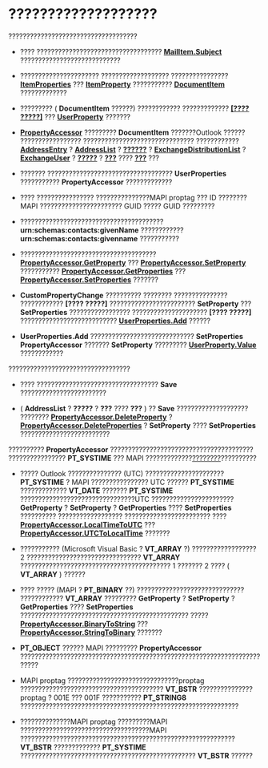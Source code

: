 
# ???????????????????

????????????????????????????????????


- ???? ??????????????????????????????????? **[MailItem.Subject](5f3e465d-ac2b-a573-0e85-1134e65df017.md)** ????????????????????????????
    
- ?????????????????????? ??????????????????? ???????????????? **[ItemProperties](34a110ed-6617-72da-1e98-a9773c705b40.md)** ??? **[ItemProperty](3570d1f9-40ed-0a99-f63c-141134418c3b.md)** ??????????? **[DocumentItem](7b0a6af0-6632-3ff6-841f-5b081d0d68d8.md)** ?????????????
    
- ????????? (  **DocumentItem** ??????) ???????????? ????????????? **[[???? ?????]](20b49c86-d74f-9bda-382c-559af278c148.md)** ??? **[UserProperty](c94f642f-4368-d775-a79f-ce6c39bfe1fd.md)** ???????
    
-  **[PropertyAccessor](2fc91e13-703c-3ec9-9066-ffee7144306c.md)** ????????? **DocumentItem** ???????Outlook ?????? ????????????????? ??????????????????????????????? ???????????? **[AddressEntry](d4a0a85e-8bab-bc56-57bc-d70c3c570c8e.md)** ? **[AddressList](84611afe-48b1-185b-df4b-0f004e7436ff.md)** ? **[??????](3e11582b-ac90-0948-bc37-506570bb287b.md)** ? **[ExchangeDistributionList](2830dfba-6c0a-a81f-6b98-92ac2aafb59d.md)** ? **[ExchangeUser](6ec117d1-7fdb-aa36-b567-1242f8238df0.md)** ? **[?????](3cf6cda8-6d70-666e-2643-9d9c5b9cacfc.md)** ? **[???](8cee4d79-ec55-52a4-710b-6456944ca86d.md)** ???? **[???](1eb22fe9-8849-7476-5388-2515b48591b9.md)** ???
    
- ??????? ???????????????????????????????????  **UserProperties** ??????????? **PropertyAccessor** ?????????????
    
- ???? ???????????????? ???????????????MAPI proptag ??? ID ???????? MAPI ??????????????????????? GUID ????? GUID ?????????
    
- ???????????????????????????????????????? **urn:schemas:contacts:givenName** ???????????? **urn:schemas:contacts:givenname** ???????????
    
- ?????????????????????????????????????? **[PropertyAccessor.GetProperty](a5f3493b-f302-c7b6-f442-23a7605be1c1.md)** ??? **[PropertyAccessor.SetProperty](2a97c11d-3f5f-65fe-23d6-8efa40dca303.md)** ??????????? **[PropertyAccessor.GetProperties](f1ba3c52-428a-9e9f-5b81-b68c5f27aa0f.md)** ??? **[PropertyAccessor.SetProperties](bf7c86da-5146-9567-5b7e-3e5e63ee5587.md)** ???????
    
-  **CustomPropertyChange** ?????????? ???????? ??????????????? ???????????? **[???? ?????]** ???????????????????????? **SetProperty** ??? **SetProperties** ????????????????? ????????????????????? **[???? ?????]** ??????????????????????????? **[UserProperties.Add](88b86622-2234-77be-41e7-b76b0b3a75ad.md)** ??????
    
-  **UserProperties.Add** ????????????????????????????? **SetProperties** **PropertyAccessor** ??????? **SetProperty** ????????? **[UserProperty.Value](9f313262-ffd4-3245-f516-bc2d62d6f33a.md)** ????????????
    

??????????????????????????????????


- ???? ?????????????????????????????????? **Save** ????????????????????????
    
- ( **AddressList** ? **?????** ? **???** ???? **???** ) ?? **Save** ???????????????????? ???????? **[PropertyAccessor.DeleteProperty](9acb52b5-13a7-7363-7e17-83804037f33b.md)** ? **[PropertyAccessor.DeleteProperties](e9c11799-cb75-fd8c-0c98-aca46796bb46.md)** ? **SetProperty** ???? **SetProperties** ?????????????????????????
    
??????????  **PropertyAccessor** ???????????????????????????????????????? ???????????????? **PT_SYSTIME** ??? MAPI ?????????????[????????](http://msdn.microsoft.com/library/71967150-1005-4c85-90f1-76fc7876c0d0%28Office.15%29.aspx)??????????

- ????? Outlook ??????????????? (UTC) ??????????????????????  **PT_SYSTIME** ? MAPI ???????????????? UTC ?????? **PT_SYSTIME** ????????????? **VT_DATE** ??????? **PT_SYSTIME** ????????????????????????????????UTC ??????????????????????? **GetProperty** ? **SetProperty** ? **GetProperties** ???? **SetProperties** ?????????? ?????????????????? ???????????????????????? ???? **[PropertyAccessor.LocalTimeToUTC](c19f60b2-441f-77b3-eb83-9cfd899e3a52.md)** ??? **[PropertyAccessor.UTCToLocalTime](a56311ac-60ac-4f51-5255-d6840bf6004d.md)** ???????
    
- ??????????? (Microsoft Visual Basic ?  **VT_ARRAY** ?) ?????????????????? 2 ???????????????????????????????? **VT_ARRAY** ?????????????????????????????????????????? 1 ??????? 2 ???? ( **VT_ARRAY** ) ??????
    
- ???? ????? (MAPI ? **PT_BINARY** ??) ?????????????????????????????? ???????????? **VT_ARRAY** ????????? **GetProperty** ? **SetProperty** ? **GetProperties** ???? **SetProperties** ??????????????????????????????????????????????? ????? **[PropertyAccessor.BinaryToString](4a3801af-0a7c-4b8a-7367-600c09047b28.md)** ??? **[PropertyAccessor.StringToBinary](1ea95601-a21f-47d2-7a3c-166c4984fc25.md)** ???????
    
-  **PT_OBJECT** ?????? MAPI ????????? **PropertyAccessor** ????????????????????????????????????????????????????????????????????????
    
- MAPI proptag ???????????????????????????????proptag ????????????????????????????????????????  **VT_BSTR** ??????????????? proptag ? 001E ??? 001F ??????????? **PT_STRING8** ?????????????????????????????????????????????????????????????
    
- ??????????????MAPI proptag ?????????MAPI ????????????????????????????????????MAPI ???????????????????????????????????????????????????????????? **VT_BSTR** ????????????? **PT_SYSTIME** ????????????????????????????????????????????????? **VT_BSTR** ??????
    
